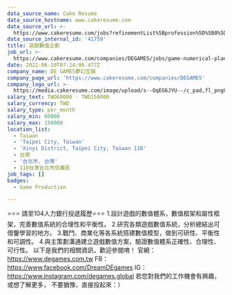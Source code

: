 ```yaml
---
data_source_name: Cake Resume
data_source_hostname: www.cakeresume.com
data_source_url: >-
  https://www.cakeresume.com/jobs?refinementList%5Bprofession%5D%5B0%5D=game-production&range%5Bsalary_range%5D%5Bmin%5D=1000000
data_source_internal_id: '41759'
title: 遊戲數值企劃
job_url: >-
  https://www.cakeresume.com/companies/DEGAMES/jobs/game-numerical-planning-420d42
date: 2022-06-10T07:14:06.477Z
company_name: DE GAMES夢幻互娛
company_page_url: 'https://www.cakeresume.com/companies/DEGAMES'
company_logo_url: >-
  https://media.cakeresume.com/image/upload/s--OqEG6JYU--/c_pad,fl_png8,h_200,w_200/v1652778525/sn4tgvofpnpmez769sad.png
salary_text: TWD60000 - TWD150000
salary_currency: TWD
salary_type: per_month
salary_min: 60000
salary_max: 150000
location_list:
  - Taiwan
  - 'Taipei City, Taiwan'
  - 'Xinyi District, Taipei City, Taiwan 110'
  - 台灣
  - '台北市, 台灣'
  - 110台灣台北市信義區
job_tags: []
badges:
  - Game Production

---
```


⭐️⭐️⭐️ 請至104人力銀行投遞履歷⭐️⭐️⭐️ 1.設計遊戲的數值體系，數值框架和屬性框架，完善數值系統的合理性和平衡性。 2.研究各類遊戲數值系統，分析總結出可借鑒學習的地方。 3.戰鬥、商業化等各系統搭建數值模型，做到可研性、平衡性和可調性。 4.與主策劃溝通建立遊戲數值方案，驗證數值體系正確性、合理性、可行性。 以下是我們的相關資訊，歡迎參閱唷！ 官網：https://www.degames.com.tw FB：https://www.facebook.com/DreamDEgames IG：https://www.instagram.com/degames.global 若您對我們的工作機會有興趣，或想了解更多， 不要猶豫，直接投起來：）